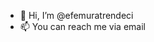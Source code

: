 - 👋 Hi, I’m @efemuratrendeci
- 📫 You can reach me via email

<!---
efemuratrendeci/efemuratrendeci is a ✨ special ✨ repository because its `README.md` (this file) appears on your GitHub profile.
You can click the Preview link to take a look at your changes.
--->
